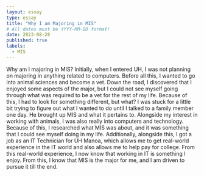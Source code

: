 ```yaml
---
layout: essay
type: essay
title: "Why I am Majoring in MIS"
# All dates must be YYYY-MM-DD format!
date: 2023-08-28
published: true
labels:
  - MIS
---
```



Why am I majoring in MIS? Initially, when I entered UH, I was not planning on majoring in anything related to computers. Before all this, I wanted to go into animal sciences and become a vet. Down the road, I discovered that I enjoyed some aspects of the major, but I could not see myself going through what was required to be a vet for the rest of my life. Because of this, I had to look for something different, but what? I was stuck for a little bit trying to figure out what I wanted to do until I talked to a family member one day. He brought up MIS and what it pertains to. Alongside my interest in working with animals, I was also really into computers and technology. Because of this, I researched what MIS was about, and it was something that I could see myself doing in my life.
Additionally, alongside this, I got a job as an IT Technician for UH Manoa, which allows me to get real-world experience in the IT world and also allows me to help pay for college. From this real-world experience, I now know that working in IT is something I enjoy. From this, I know that MIS is the major for me, and I am driven to pursue it till the end.  
